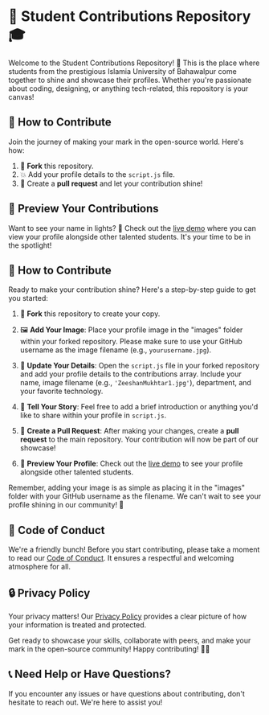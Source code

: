 # 🚀 Student Contributions Repository 🎓

Welcome to the Student Contributions Repository! 🌟 This is the place where students from the prestigious Islamia University of Bahawalpur come together to shine and showcase their profiles. Whether you're passionate about coding, designing, or anything tech-related, this repository is your canvas!

## 🎉 How to Contribute

Join the journey of making your mark in the open-source world. Here's how:

1. 🍴 **Fork** this repository.
2. 💥 Add your profile details to the `script.js` file.
3. 🚀 Create a **pull request** and let your contribution shine!

## 👀 Preview Your Contributions

Want to see your name in lights? 🔦 Check out the [live demo]() where you can view your profile alongside other talented students. It's your time to be in the spotlight!

## 🎉 How to Contribute

Ready to make your contribution shine? Here's a step-by-step guide to get you started:

1. 🍴 **Fork** this repository to create your copy.

2. 🖼️ **Add Your Image**: Place your profile image in the "images" folder within your forked repository. Please make sure to use your GitHub username as the image filename (e.g., `yourusername.jpg`).

3. 📄 **Update Your Details**: Open the `script.js` file in your forked repository and add your profile details to the contributions array. Include your name, image filename (e.g., `'ZeeshanMukhtar1.jpg'`), department, and your favorite technology.

4. 💬 **Tell Your Story**: Feel free to add a brief introduction or anything you'd like to share within your profile in `script.js`.

5. 🚀 **Create a Pull Request**: After making your changes, create a **pull request** to the main repository. Your contribution will now be part of our showcase!

6. 👀 **Preview Your Profile**: Check out the [live demo](https://devhackclub.github.io/hacktoberfest-IUB/) to see your profile alongside other talented students.

Remember, adding your image is as simple as placing it in the "images" folder with your GitHub username as the filename. We can't wait to see your profile shining in our community! 🌟

## 🤝 Code of Conduct

We're a friendly bunch! Before you start contributing, please take a moment to read our [Code of Conduct](CODE_OF_CONDUCT.md). It ensures a respectful and welcoming atmosphere for all.

## 🔒 Privacy Policy

Your privacy matters! Our [Privacy Policy](PRIVACY_POLICY.md) provides a clear picture of how your information is treated and protected.

Get ready to showcase your skills, collaborate with peers, and make your mark in the open-source community! Happy contributing! 🌈✨

## 📞 Need Help or Have Questions?

If you encounter any issues or have questions about contributing, don't hesitate to reach out. We're here to assist you!
